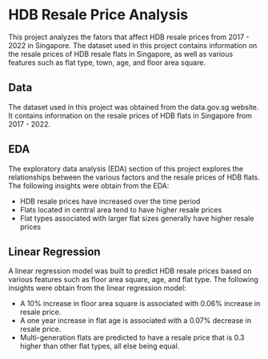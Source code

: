 # HDB Resale Price Analysis

This project analyzes the fators that affect HDB resale prices from 2017 - 2022 in Singapore. The dataset used in this project contains information on the resale prices of HDB resale flats in Singapore, as well as various features such as flat type, town, age, and floor area square.

## Data

The dataset used in this project was obtained from the data.gov.sg website. It contains information on the resale prices of HDB flats in Singapore from 2017 - 2022.

## EDA

The exploratory data analysis (EDA) section of this project explores the relationships between the various factors and the resale prices of HDB flats. The following insights were obtain from the EDA:

* HDB resale prices have increased over the time period
* Flats located in central area tend to have higher resale prices
* Flat types associated with larger flat sizes generally have higher resale prices

## Linear Regression

A linear regression model was built to predict HDB resale prices based on various features such as floor area square, age, and flat type. The following insights were obtain from the linear regression model:

* A 10% increase in floor area square is associated with 0.06% increase in resale price.
* A one year increase in flat age is associated with a 0.07% decrease in resale price.
* Multi-generation flats are predicted to have a resale price that is 0.3 higher than other flat types, all else being equal.
